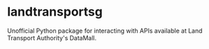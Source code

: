 # landtransportsg
Unofficial Python package for interacting with APIs available at Land Transport Authority's DataMall.
